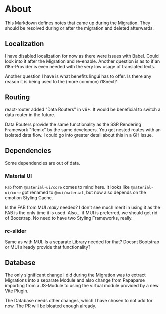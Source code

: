# About

This Markdown defines notes that came up during the Migration.
They should be resolved during or after the migration and deleted afterwards.

## Localization

I have disabled localization for now as there were issues with Babel. Could look into it after the Migration and re-enable.
Another question is as to if an i18n-Provider is even needed with the very low usage of translated texts.

Another question I have is what benefits lingui has to offer. Is there any reason it is being used to the (more common) i18next?

## Routing

react-router added "Data Routers" in v6+.
It would be beneficial to switch a data router in the future.

Data Routers provide the same functionality as the SSR Rendering Framework "Remix" by the same developers. You get nested routes with an isolated data flow. I could go into greater detail about this in a GH Issue.

## Dependencies

Some dependencies are out of data.

### Material UI

`Fab` from `@material-ui/core` comes to mind here. It looks like `@material-ui/core` got renamed to `@mui/material`, but now also depends on the emotion Styling Cache.

Is the FAB from MUI _really_ needed? I don't see much merit in using it as the FAB is the only time it is used.
Also… if MUI is preferred, we should get rid of Bootstrap. No need to have two Styling Frameworks, really.

### rc-slider

Same as with MUI. Is a separate Library needed for that? Doesnt Bootstrap or MUI already provide that functionality?

## Database

The only significant change I did during the Migration was to extract Migrations into a separate Module and also change from Papaparse importing from a JS-Module to using the virtual module provided by a new Vite Plugin.

The Database needs other changes, which I have chosen to not add for now. The PR will be bloated enough already.

